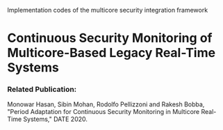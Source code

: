 


Implementation codes of the multicore security integration framework

# Continuous Security Monitoring of Multicore-Based Legacy Real-Time Systems

### Related Publication: 

Monowar Hasan, Sibin Mohan, Rodolfo Pellizzoni and Rakesh Bobba, "Period Adaptation for Continuous Security Monitoring in Multicore Real-Time Systems," DATE 2020.

